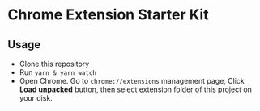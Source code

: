 # Chrome Extension Starter Kit

## Usage
- Clone this repository
- Run `yarn & yarn watch`
- Open Chrome. Go to `chrome://extensions` management page, Click **Load unpacked** button, then select extension folder of this project on your disk.